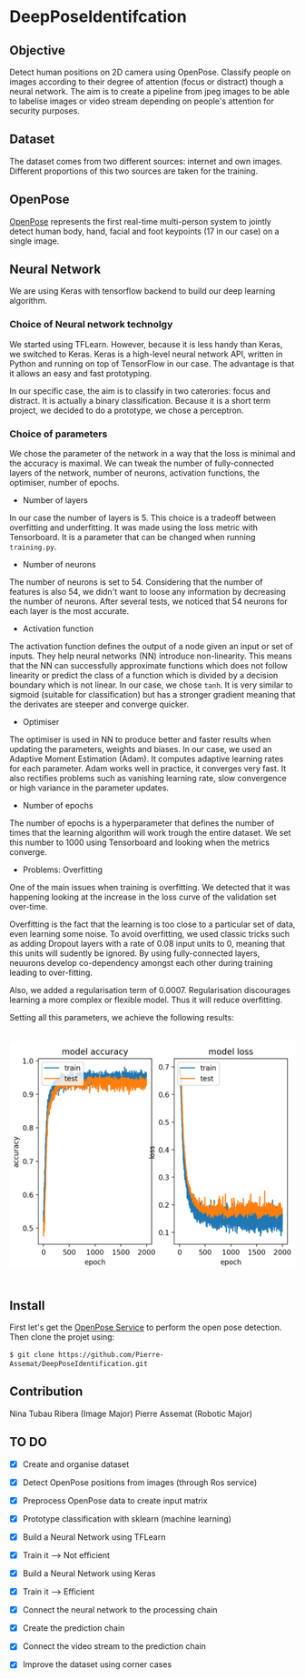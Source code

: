 # DeepPoseIdentifcation

## Objective

Detect human positions on 2D camera using OpenPose. Classify people on images according to their degree of attention (focus or distract) though a neural network. The aim is to create a pipeline from jpeg images to be able to labelise images or video stream depending on people's attention for security purposes.

## Dataset

The dataset comes from two different sources: internet and own images. Different proportions of this two sources are taken for the training.

## OpenPose

[OpenPose](https://github.com/CMU-Perceptual-Computing-Lab/openpose) represents the first real-time multi-person system to jointly detect human body, hand, facial and foot keypoints (17 in our case) on a single image.

## Neural Network

We are using Keras with tensorflow backend to build our deep learning algorithm.

### Choice of Neural network technolgy

We started using TFLearn. However, because it is less handy than Keras, we switched to Keras. Keras is a high-level neural network API, written in Python and running on top of TensorFlow in our case. The advantage is that it allows an easy and fast prototyping. 

In our specific case, the aim is to classify in two caterories: focus and distract. It is actually a binary classification. Because it is a short term project, we decided to do a prototype, we chose a perceptron. 

### Choice of parameters

We chose the parameter of the network in a way that the loss is minimal and the accuracy is maximal. We can tweak the number of fully-connected layers of the network, number of neurons, activation functions, the optimiser, number of epochs.

- Number of layers

In our case the number of layers is 5. This choice is a tradeoff between overfitting and underfitting. It was made using the loss metric with Tensorboard. It is a parameter that can be changed when running `training.py`.

- Number of neurons

The number of neurons is set to 54. Considering that the number of features is also 54, we didn't want to loose any information by decreasing the number of neurons. After several tests, we noticed that 54 neurons for each layer is the most accurate.

- Activation function 

The activation function defines the output of a node given an input or set of inputs. They help neural networks (NN) introduce non-linearity. This means that the NN can successfully approximate functions which does not follow linearity or predict the class of a function which is divided by a decision boundary which is not linear. In our case, we chose `tanh`. It is very similar to sigmoid (suitable for classification) but has a stronger gradient meaning that the derivates are steeper and converge quicker.

- Optimiser

The optimiser is used in NN to produce better and faster results when updating the parameters, weights and biases. In our case, we used an Adaptive Moment Estimation (Adam). It computes adaptive learning rates for each parameter. Adam works well in practice, it converges very fast. It also rectifies problems such as vanishing learning rate, slow convergence or high variance in the parameter updates. 

- Number of epochs 

The number of epochs is a hyperparameter that defines the number of times that the learning algorithm will work trough the entire dataset. We set this number to 1000 using Tensorboard and looking when the metrics converge. 

- Problems: Overfitting

One of the main issues when training is overfitting. We detected that it was happening looking at the increase in the loss curve of the validation set over-time. 

Overfitting is the fact that the learning is too close to a particular set of data, even learning some noise. To avoid overfitting, we used classic tricks such as adding Dropout layers with a rate of 0.08 input units to 0, meaning that this units will sudently be ignored. By using fully-connected layers, neuurons develop co-dependency amongst each other during training leading to over-fitting.

Also, we added a regularisation term of 0.0007. Regularisation discourages learning a more complex or flexible model. Thus it will reduce overfitting.

Setting all this parameters, we achieve the following results: 

<img src="assets/result.png" alt="Results" width="550" style="margin: 20px 50%; transform:translateX(-50%)"/>



## Install

First let's get the [OpenPose Service](https://github.com/jacques-saraydaryan/ros-openpose) to perform the open pose detection.
Then clone the projet using:

```
$ git clone https://github.com/Pierre-Assemat/DeepPoseIdentification.git
```

## Contribution

Nina Tubau Ribera (Image Major)
Pierre Assemat (Robotic Major)

## TO DO

- [x] Create and organise dataset

- [x] Detect OpenPose positions from images (through Ros service)

- [x] Preprocess OpenPose data to create input matrix

- [x] Prototype classification with sklearn (machine learning)

- [x] Build a Neural Network using TFLearn

- [x] Train it --> Not efficient

- [x] Build a Neural Network using Keras

- [x] Train it --> Efficient

- [x] Connect the neural network to the processing chain

- [x] Create the prediction chain

- [x] Connect the video stream to the prediction chain

- [x] Improve the dataset using corner cases
